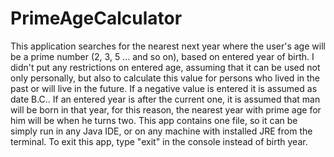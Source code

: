 # PrimeAgeCalculator
This application searches for the nearest next year where the user's age will be a prime number (2, 3, 5 ... and so on), based on entered year of birth. 
I didn't put any restrictions on entered age, assuming that it can be used not only personally, but also to calculate this value for persons who lived in the past or will live in the future. 
If a negative value is entered it is assumed as date B.C.. 
If an entered year is after the current one, it is assumed that man will be born in that year, for this reason, the nearest year with prime age for him will be when he turns two. 
This app contains one file, so it can be simply run in any Java IDE, or on any machine with installed JRE from the terminal. 
To exit this app, type "exit" in the console instead of birth year.
